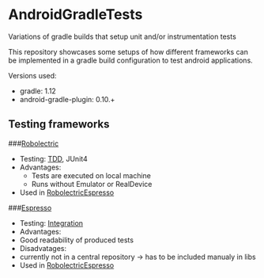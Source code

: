 AndroidGradleTests
==================

Variations of gradle builds that setup unit and/or instrumentation tests

This repository showcases some setups of how different frameworks can be implemented in a gradle build configuration to test android applications.

Versions used:
- gradle: 1.12
- android-gradle-plugin: 0.10.+

Testing frameworks
------------------
###[Robolectric](http://robolectric.org/)
- Testing: [TDD](http://en.wikipedia.org/wiki/Test-driven_development), JUnit4
- Advantages:
  - Tests are executed on local machine 
  - Runs without Emulator or RealDevice
- Used in [RobolectricEspresso](https://github.com/Dornathal/AndroidGradleTests/RobolectricEspresso) 

###[Espresso](https://code.google.com/p/android-test-kit/)
- Testing: [Integration](http://en.wikipedia.org/wiki/Integration_testing)
- Advantages: 
 - Good readability of produced tests
- Disadvatages:
 - currently not in a central repository -> has to be included manualy in libs
- Used in [RobolectricEspresso](https://github.com/Dornathal/AndroidGradleTests/RobolectricEspresso)
